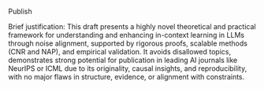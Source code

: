 Publish

Brief justification: This draft presents a highly novel theoretical and practical framework for understanding and enhancing in-context learning in LLMs through noise alignment, supported by rigorous proofs, scalable methods (CNR and NAP), and empirical validation. It avoids disallowed topics, demonstrates strong potential for publication in leading AI journals like NeurIPS or ICML due to its originality, causal insights, and reproducibility, with no major flaws in structure, evidence, or alignment with constraints.
